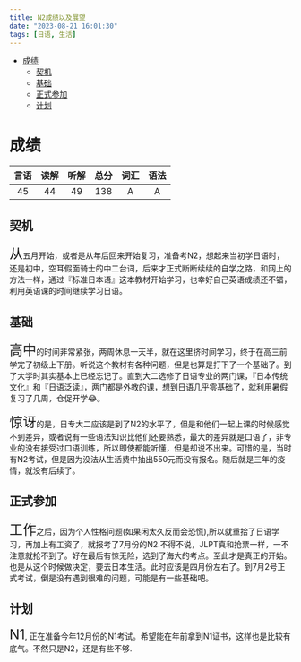 ```yaml
---
title: N2成绩以及展望
date: "2023-08-21 16:01:30"
tags: [日语, 生活] 
---
```


<!-- TOC -->
* [成绩](#成绩)
  * [契机](#契机)
  * [基础](#基础)
  * [正式参加](#正式参加)
  * [计划](#计划)
<!-- TOC -->

# 成绩

| 言语 | 读解 | 听解 | 总分  | 词汇 | 语法 |
|:--:|:--:|:--:|:---:|:--:|:--:|
| 45 | 44 | 49 | 138 | A  | A  |

   
## 契机

<font size='5'>从</font>五月开始，或者是从年后回来开始复习，准备考N2，想起来当初学日语时，还是初中，空耳假面骑士的中二台词，后来才正式断断续续的自学之路，和网上的方法一样，通过『标准日本语』这本教材开始学习，也幸好自己英语成绩还不错，利用英语课的时间继续学习日语。 

## 基础

<font size='5'>高中</font>的时间非常紧张，两周休息一天半，就在这里挤时间学习，终于在高三前学完了初级上下册。听说这个教材有各种问题，但是也算是打下了一个基础了。到了大学时其实基本上已经忘记了。直到大二选修了日语专业的两门课，『日本传统文化』和『日语泛读』，两门都是外教的课，想到日语几乎零基础了，就利用暑假复习了几周，仓促开学😂。  


<font size='5'>惊讶</font>的是，日专大二应该是到了N2的水平了，但是和他们一起上课的时候感觉不到差异，或者说有一些语法知识比他们还要熟悉，最大的差异就是口语了，非专业的没有接受过口语训练，所以即使都能听懂，但是却说不出来。可惜的是，当时有N2考试，但是因为没法从生活费中抽出550元而没有报名。随后就是三年的疫情，就没有后续了。  

## 正式参加

<font size='5'>工作</font>之后，因为个人性格问题(如果闲太久反而会恐慌),所以就重拾了日语学习，再加上有工资了，就报考了7月份的N2.不得不说，JLPT真和抢票一样，一不注意就抢不到了。好在最后有惊无险，选到了海大的考点。至此才是真正的开始。也是从这个时候做决定，要去日本生活。此时应该是四月份左右了。到7月2号正式考试，倒是没有遇到很难的问题，可能是有一些基础吧。  

## 计划

<font size='5'>N1</font>, 正在准备今年12月份的N1考试。希望能在年前拿到N1证书，这样也是比较有底气。不然只是N2，还是有些不够.

